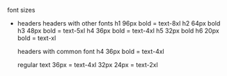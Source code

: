 font sizes
- headers
    headers with other fonts
    h1 96px bold = text-8xl
    h2 64px bold
    h3 48px bold = text-5xl
    h4 36px bold = text-4xl
    h5 32px bold 
    h6 20px bold = text-xl 

    headers with common font
    h4 36px bold = text-4xl

    regular text
    36px = text-4xl
    32px
    24px = text-2xl